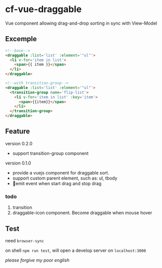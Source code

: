 # cf-vue-draggable

Vue component allowing drag-and-drop sorting in sync with View-Model

## Excemple

```html
<!--base-->
<draggable :list='list' :element='"ul"'>
  <li v-for='item in list'>
    <span>{{ item }}</span>
  </li>
</draggable>

<!--with transition-group-->
<draggable :list='list' :element='"ul"'>
  <transition-group name='flip-list'>
    <li v-for='item in list' :key='item'>
      <span>{{item}}</span>
    </li>
  </transition-group>
</draggable>
```

## Feature

version 0.2.0

- support transition-group component

version 0.1.0

- provide a vuejs component for draggable sort.
- support custom parent element, such as: ul, tbody
- emit event when start drag and stop drag

### todo

1. transition
2. draggable-icon component. Become draggable when mouse hover

## Test

need `browser-sync`

on shell `npm run test`, will open a develop server on `localhost:3000`

_please forgive my poor english_
